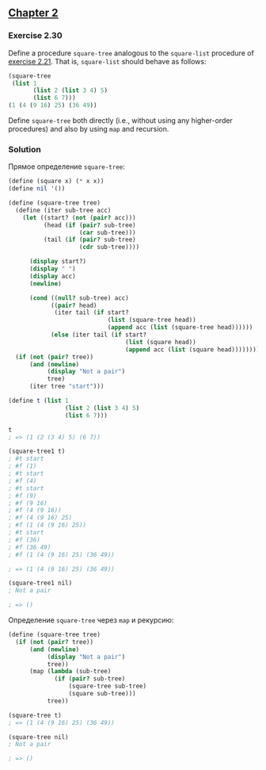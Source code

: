 ## [Chapter 2](../index.md#2-Building-Abstractions-with-Data)

### Exercise 2.30

Define a procedure `square-tree` analogous to the `square-list` procedure of [exercise 2.21](./Exercise%202.21.md). That is, `square-list` should behave as follows:

```scheme
(square-tree
 (list 1
       (list 2 (list 3 4) 5)
       (list 6 7)))
(1 (4 (9 16) 25) (36 49))
```

Define `square-tree` both directly (i.e., without using any higher-order procedures) and also by using `map` and recursion.

### Solution

Прямое определение `square-tree`:

```scheme
(define (square x) (* x x))
(define nil '())

(define (square-tree tree)
  (define (iter sub-tree acc)
    (let ((start? (not (pair? acc)))
          (head (if (pair? sub-tree)
                    (car sub-tree)))
          (tail (if (pair? sub-tree)
                    (cdr sub-tree))))

      (display start?)
      (display " ")
      (display acc)
      (newline)

      (cond ((null? sub-tree) acc)
            ((pair? head)
             (iter tail (if start?
                            (list (square-tree head))
                            (append acc (list (square-tree head))))))
            (else (iter tail (if start?
                                 (list (square head))
                                 (append acc (list (square head)))))))))
  (if (not (pair? tree))
      (and (newline)
           (display "Not a pair")
           tree)
      (iter tree "start")))

(define t (list 1
                (list 2 (list 3 4) 5)
                (list 6 7)))

t
; => (1 (2 (3 4) 5) (6 7))

(square-tree1 t)
; #t start
; #f (1)
; #t start
; #f (4)
; #t start
; #f (9)
; #f (9 16)
; #f (4 (9 16))
; #f (4 (9 16) 25)
; #f (1 (4 (9 16) 25))
; #t start
; #f (36)
; #f (36 49)
; #f (1 (4 (9 16) 25) (36 49))

; => (1 (4 (9 16) 25) (36 49))

(square-tree1 nil)
; Not a pair

; => ()
```

Определение `square-tree` через `map` и рекурсию:

```scheme
(define (square-tree tree)
  (if (not (pair? tree))
      (and (newline)
           (display "Not a pair")
           tree))
      (map (lambda (sub-tree)
             (if (pair? sub-tree)
                 (square-tree sub-tree)
                 (square sub-tree)))
           tree))

(square-tree t)
; => (1 (4 (9 16) 25) (36 49))

(square-tree nil)
; Not a pair

; => ()
```

